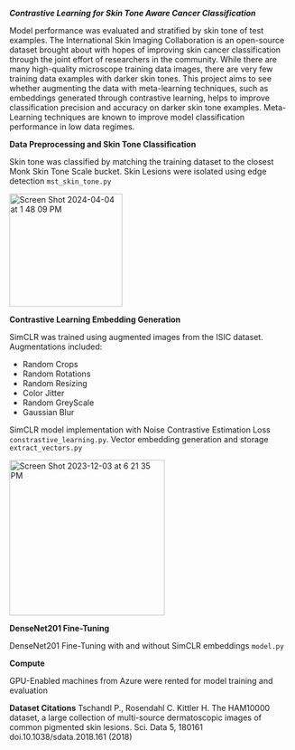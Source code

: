 ***Contrastive Learning for Skin Tone Aware Cancer Classification***

Model performance was evaluated and stratified by skin tone of test examples. The International Skin Imaging Collaboration is an open-source dataset brought about with hopes of improving skin cancer classification through the joint effort of researchers in the community. While there are many high-quality microscope training data images, there are very few training data examples with darker skin tones. This project aims to see whether augmenting the data with meta-learning techniques, such as embeddings generated through contrastive learning, helps to improve classification precision and accuracy on darker skin tone examples. Meta-Learning techniques are known to improve model classification performance in low data regimes. 

**Data Preprocessing and Skin Tone Classification**

Skin tone was classified by matching the training dataset to the closest Monk Skin Tone Scale bucket. 
Skin Lesions were isolated using edge detection `mst_skin_tone.py`


<img width="200" alt="Screen Shot 2024-04-04 at 1 48 09 PM" src="https://github.com/sstefan90/contrastive_learning/assets/22806151/b7d1e21e-79f5-4fcc-9ec5-2c3f7ad98c0c">

**Contrastive Learning Embedding Generation**

SimCLR was trained using augmented images from the ISIC dataset. Augmentations included:
* Random Crops
* Random Rotations
* Random Resizing
* Color Jitter
* Random GreyScale
* Gaussian Blur

SimCLR model implementation with Noise Contrastive Estimation Loss `constrastive_learning.py`. Vector embedding generation and storage `extract_vectors.py`

<img width="275" alt="Screen Shot 2023-12-03 at 6 21 35 PM" src="https://github.com/sstefan90/contrastive_learning/assets/22806151/7fdbb854-9dc6-4cea-8635-58f9bc2e12fe">


**DenseNet201 Fine-Tuning**

DenseNet201 Fine-Tuning with and without SimCLR embeddings `model.py`

**Compute**

GPU-Enabled machines from Azure were rented for model training and evaluation

**Dataset Citations**
Tschandl P., Rosendahl C. Kittler H. The HAM10000 dataset, a large collection of multi-source dermatoscopic images of common pigmented skin lesions. Sci. Data 5, 180161 doi.10.1038/sdata.2018.161 (2018)
